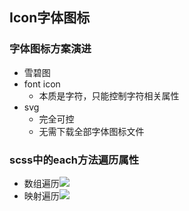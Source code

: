 ## Icon字体图标

### 字体图标方案演进
- 雪碧图
- font icon
  - 本质是字符，只能控制字符相关属性
- svg
  - 完全可控
  - 无需下载全部字体图标文件

### scss中的each方法遍历属性
- 数组遍历![](https://cdn.jsdelivr.net/gh/orime/picbed/img/20210310182755.png)
- 映射遍历![](https://cdn.jsdelivr.net/gh/orime/picbed/img/20210310182831.png)